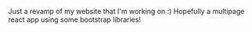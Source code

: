 Just a revamp of my website that I'm working on :) Hopefully a multipage react app using some bootstrap libraries!
